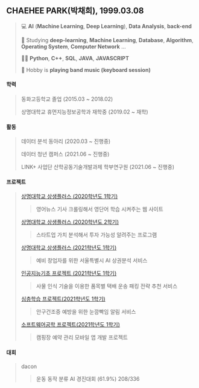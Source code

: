 ## CHAEHEE PARK(박채희), 1999.03.08
> 💻 **AI** (**Machine Learning**, **Deep Learning**), **Data Analysis**, **back-end**
> 
> 📝 Studying **deep-learning**, **Machine Learning**, **Database**, **Algorithm**, **Operating System**, **Computer Network** ... 
> 
> 👩‍💻 **Python**, **C++**, **SQL**, **JAVA**, **JAVASCRIPT**
> 
> 🎹 Hobby is **playing band music (keyboard session)**


#### 학력  
>동화고등학교 졸업 (2015.03 ~ 2018.02) 
>
>상명대학교 휴먼지능정보공학과 재학중 (2019.02 ~ 재학)


#### 활동
>데이터 분석 동아리 (2020.03 ~ 진행중)
>
>데이터 청년 캠퍼스 (2021.06 ~ 진행중)
>
>LINK+ 사업단 산학공동기술개발과제 학부연구원 (2021.06 ~ 진행중)


#### 프로젝트
>[상명대학교 상생플러스 (2020학년도 1학기)](http://github.com/ChaeheePark/LEWA)
>> 영어뉴스 기사 크롤링해서 영단어 학습 시켜주는 웹 사이트 
>> 
>[상명대학교 상생플러스 (2020학년도 2학기)](https://github.com/ChaeheePark/DATA_IS_FUTURE)
>> 스타트업 가치 분석해서 투자 가능성 알려주는 프로그램
>>
>[상명대학교 상생플러스 (2021학년도 1학기)](https://github.com/ChaeheePark/commercial_analysis)
>> 예비 창업자를 위한 서울특별시 AI 상권분석 서비스
>> 
>[인공지능기초 프로젝트 (2021학년도 1학기)](http://github.com/ChaeheePark/SMUS)
>> 사물 인식 기술을 이용한 품목별 택배 운송 패킹 전략 추천 서비스 
>> 
>[심층학습 프로젝트(2021학년도 1학기)](https://github.com/smu-deep-learning-project)
>> 안구건조증 예방을 위한 눈깜빡임 알림 서비스
>> 
>[소프트웨어공학 프로젝트(2021학년도 1학기)](https://github.com/smu-sw-engineering)
>> 캠핑장 예약 관리 모바일 앱 개발 프로젝트

#### 대회
>dacon
>>운동 동작 분류 AI 경진대회 (61.9%) 208/336
